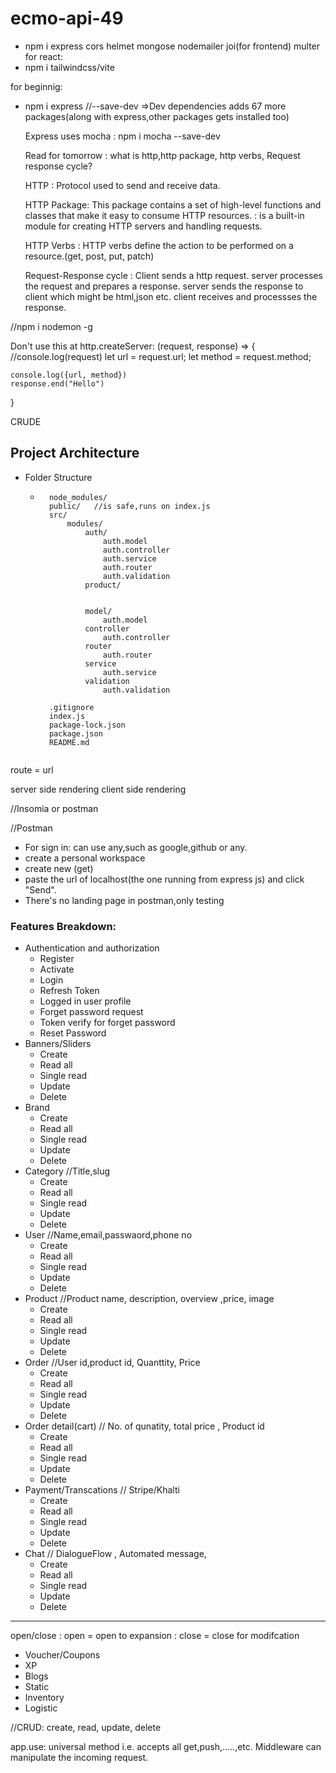 # ecmo-api-49
- npm i express cors helmet mongose nodemailer joi(for frontend) multer
for react:
- npm i tailwindcss/vite

for beginnig: 
- npm i express //--save-dev =>Dev dependencies
    adds 67 more packages(along with express,other packages gets installed too)

    Express uses mocha : npm i mocha --save-dev


    Read for tomorrow : what is http,http package, http verbs, Request response cycle?

    HTTP : Protocol used to send and receive data.

    HTTP Package: This package contains a set of high-level functions and classes that make it easy to consume HTTP resources.
                : is a built-in module for creating HTTP servers and handling requests.

    HTTP Verbs : HTTP verbs define the action to be performed on a resource.(get, post, put, patch)

    Request-Response cycle : Client sends a http request.
                            server processes the request and prepares a response.
                            server sends the response to client which might be html,json etc.
                            client receives and processses the response. 



//npm i nodemon -g

Don't use this at http.createServer:
(request, response) => {
    //console.log(request)
    let url = request.url;
    let method = request.method;

    console.log({url, method})
    response.end("Hello")
}

CRUDE

## Project Architecture
- Folder Structure
    - ```
        node_modules/
        public/   //is safe,runs on index.js
        src/
            modules/
                auth/
                    auth.model
                    auth.controller
                    auth.service
                    auth.router
                    auth.validation
                product/


                model/
                    auth.model
                controller
                    auth.controller
                router
                    auth.router
                service
                    auth.service
                validation
                    auth.validation

        .gitignore
        index.js
        package-lock.json
        package.json
        README.md
     ```

route = url

server side rendering
client side rendering


//Insomia or postman 

//Postman
- For sign in: can use any,such as google,github or any.
- create a personal workspace
- create new (get)
- paste the url of localhost(the one running from express js) and click "Send".
- There's no landing page in postman,only testing


### Features Breakdown:
- Authentication and authorization
    - Register
    - Activate
    - Login
    - Refresh Token
    - Logged in user profile
    - Forget password request
    - Token verify for forget password
    - Reset Password
- Banners/Sliders
    - Create
    - Read all
    - Single read
    - Update
    - Delete
- Brand
    - Create
    - Read all
    - Single read
    - Update
    - Delete
- Category  //Title,slug
    - Create
    - Read all
    - Single read
    - Update
    - Delete
- User      //Name,email,passwaord,phone no
    - Create
    - Read all
    - Single read
    - Update
    - Delete
- Product    //Product name, description, overview ,price, image
    - Create
    - Read all
    - Single read
    - Update
    - Delete
- Order     //User id,product id, Quanttity, Price
    - Create
    - Read all
    - Single read
    - Update
    - Delete
- Order detail(cart)   // No. of qunatity, total price , Product id
    - Create
    - Read all
    - Single read
    - Update
    - Delete
- Payment/Transcations   // Stripe/Khalti   
    - Create
    - Read all
    - Single read
    - Update
    - Delete
- Chat              //  DialogueFlow , Automated message, 
    - Create
    - Read all
    - Single read
    - Update
    - Delete

---

open/close
: open = open to expansion
: close = close for modifcation


- Voucher/Coupons
- XP
- Blogs
- Static
- Inventory
- Logistic

//CRUD: create, read, update, delete

app.use: universal method i.e. accepts all get,push,.....,etc.
Middleware can manipulate the incoming request.